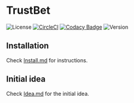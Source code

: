 # TrustBet

![License](https://img.shields.io/github/license/cleanunicorn/trustbet)
[![CircleCI](https://circleci.com/gh/cleanunicorn/trustbet.svg?style=shield)](https://circleci.com/gh/cleanunicorn/trustbet)
[![Codacy Badge](https://api.codacy.com/project/badge/Grade/d63462e7de8341a2a00e47ed0b4a2baf)](https://www.codacy.com/manual/lucadanielcostin/trustbet)
![Version](https://img.shields.io/github/package-json/v/cleanunicorn/trustbet)

## Installation

Check [Install.md](./Install.md) for instructions.

## Initial idea

Check [Idea.md](./Idea.md) for the initial idea.
